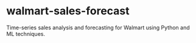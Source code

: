 # walmart-sales-forecast
Time-series sales analysis and forecasting for Walmart using Python and ML techniques.
